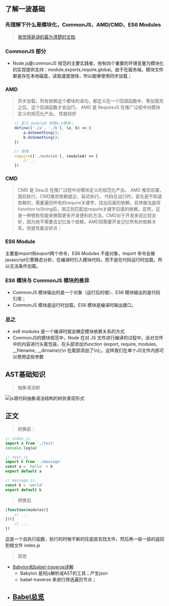 ## 了解一波基础

### 先理解下什么是模块化，CommonJS、AMD/CMD、ES6 Modules
> [我觉得是讲的最为清楚的文档](https://github.com/muwoo/blogs/issues/28)

### CommonJS 部分
- Node.js是commonJS 规范的主要实践者，他有四个重要的环境变量为模块化的实现提供支持：module,exports,require,global。由于在服务端，模块文件都是存在本地磁盘，读取速度很快，所以能够使用同步加载；

### AMD
> 异步加载，所有依赖这个模块的语句，都定义在一个回调函数中，等加载完之后，这个回调函数才会运行。
> AMD 是 RequireJS 在推广过程中对模块定义的规范化产出。
> 性能较好

```js
    // 定义 moduleA 依赖a,b模块；
    define(['./a', './b'], (a, b) => {
        a.doSomething();
        b.doSomething();
    })

    // 使用
    require(['./moduleA'], (moduleA) => {
        // ...
    })
```

### CMD
> CMD 是 SeaJS 在推广过程中对模块定义的规范化产出。
> AMD 推崇前置，提前执行，CMD推崇依赖就近，延迟执行。
> 代码在运行时，首先是不知道依赖的，需要遍历所有的require关键字，找出后面的依赖。具体做法是将function toString后，用正则匹配出require关键字后面的依赖。显然，这是一种牺牲性能来换取更多开发便利的方法。CMD对于开发来说比较友好，因为他不需要去记忆各个依赖。AMD则需要开发记忆所有的依赖关系，但是性能会好点；



### ES6 Module
主要是import和export两个命令，ES6 Modules 不是对象，import 命令会被javascript引擎静态分析，在编译时引入模块代码，而不是在代码运行时加载，所以无法条件加载。

### ES6 模块与 CommonJS 模块的差异
- CommonJS 模块输出的是一个对象（运行后的值）、ES6 模块输出的是代码引用；
- CommonJS 模块是运行时加载，ES6 模块是编译时输出接口。


### 总之
- es6 modules 是一个编译时就会确定模块依赖关系的方式
- CommonJS的模块规范中，Node 在对 JS 文件进行编译的过程中，会对文件中的内容进行头尾包装，在头部添加(function (export, require, modules, __filename, __dirname){\n 在尾部添加了\n};。这样我们在单个JS文件内部可以使用这些参数


## AST基础知识
> 抽象语法树  

![js源代码抽象语法结构的树状表现形式](https://pic2.zhimg.com/80/v2-d67bace15cbbf7dd0bfd539d478e3bed_hd.jpg)

## 正文

> 转换前：

```js
// index.js
import a from './test'
console.log(a)

// test.js
import b from './message'
const a = 'hello' + b
export default a

// message.js
const b = 'world'
export default b
```

> 转换后

```js
(function(modules){
    // ...
})({
    // ...
})
```
这是一个自执行函数，执行的时候不断的往底层去找文件，然后再一级一级的返回到根文件 index.js

> 其他
- [Babylon和babel-traverse详解](https://github.com/xtx1130/blog/issues/7)
    - Babylon 是将js解析成AST的工具；产生json
    - babel-traverse 来进行筛选遍历节点；
- [Babel总览](http://www.alloyteam.com/2017/04/analysis-of-babel-babel-overview/)
    - 







